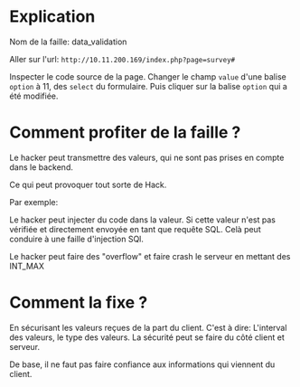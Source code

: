 # Explication


Nom de la faille:  data_validation

Aller sur l'url: `http://10.11.200.169/index.php?page=survey#`


Inspecter le code source de la page.
Changer le champ `value` d'une balise `option` à 11, des `select` du formulaire.
Puis cliquer sur la balise `option` qui a été modifiée.


# Comment profiter de la faille ?

Le hacker peut transmettre des valeurs, qui ne sont pas prises en compte dans le backend.

Ce qui peut provoquer tout sorte de Hack.

Par exemple:

Le hacker peut injecter du code dans la valeur. Si cette valeur n'est pas vérifiée et directement envoyée en tant que requête SQL. Celà peut conduire à une faille d'injection SQl.

Le hacker peut faire des "overflow" et faire crash le serveur en mettant des INT_MAX

# Comment la fixe ?


En sécurisant les valeurs reçues de la part du client.
C'est à dire: L'interval des valeurs, le type des valeurs.
La sécurité peut se faire du côté client et serveur.

De base,  il ne faut pas faire confiance aux informations qui viennent du client.

